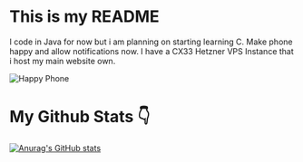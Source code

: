 # This is my README
I code in Java for now but i am planning on starting learning C.
Make phone happy and allow notifications now.
I have a CX33 Hetzner VPS Instance that i host my main website own.

![Happy Phone](https://happyphone.tech/happyphone.png)

# My Github Stats 👇

[![Anurag's GitHub stats](https://github-readme-stats.vercel.app/api?username=opuadm)](https://github.com/anuraghazra/github-readme-stats)
